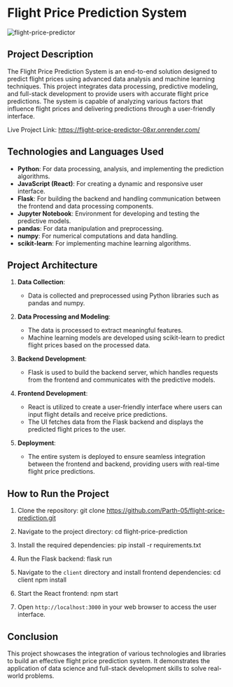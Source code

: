 # Flight Price Prediction System
![flight-price-predictor](https://github.com/Parth-05/Flight-Price-Prediction/assets/102514687/ba632602-84af-4260-ab8d-6bc013373d79)


## Project Description

The Flight Price Prediction System is an end-to-end solution designed to predict flight prices using advanced data analysis and machine learning techniques. This project integrates data processing, predictive modeling, and full-stack development to provide users with accurate flight price predictions. The system is capable of analyzing various factors that influence flight prices and delivering predictions through a user-friendly interface.

Live Project Link: https://flight-price-predictor-08xr.onrender.com/

## Technologies and Languages Used

- **Python**: For data processing, analysis, and implementing the prediction algorithms.
- **JavaScript (React)**: For creating a dynamic and responsive user interface.
- **Flask**: For building the backend and handling communication between the frontend and data processing components.
- **Jupyter Notebook**: Environment for developing and testing the predictive models.
- **pandas**: For data manipulation and preprocessing.
- **numpy**: For numerical computations and data handling.
- **scikit-learn**: For implementing machine learning algorithms.

## Project Architecture

1. **Data Collection**:
    - Data is collected and preprocessed using Python libraries such as pandas and numpy.
    
2. **Data Processing and Modeling**:
    - The data is processed to extract meaningful features.
    - Machine learning models are developed using scikit-learn to predict flight prices based on the processed data.
    
3. **Backend Development**:
    - Flask is used to build the backend server, which handles requests from the frontend and communicates with the predictive models.
    
4. **Frontend Development**:
    - React is utilized to create a user-friendly interface where users can input flight details and receive price predictions.
    - The UI fetches data from the Flask backend and displays the predicted flight prices to the user.
    
5. **Deployment**:
    - The entire system is deployed to ensure seamless integration between the frontend and backend, providing users with real-time flight price predictions.

## How to Run the Project

1. Clone the repository:
    git clone https://github.com/Parth-05/flight-price-prediction.git
    
2. Navigate to the project directory:
    cd flight-price-prediction
    
3. Install the required dependencies:
    pip install -r requirements.txt
    
4. Run the Flask backend:
    flask run
    
5. Navigate to the `client` directory and install frontend dependencies:
    cd client
    npm install
    
6. Start the React frontend:
    npm start
    
7. Open `http://localhost:3000` in your web browser to access the user interface.

## Conclusion

This project showcases the integration of various technologies and libraries to build an effective flight price prediction system. It demonstrates the application of data science and full-stack development skills to solve real-world problems.
